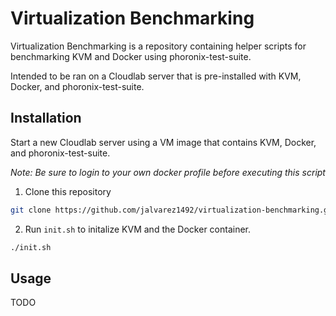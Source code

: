 # Virtualization Benchmarking

Virtualization Benchmarking is a repository containing helper scripts for benchmarking KVM and Docker using phoronix-test-suite.

Intended to be ran on a Cloudlab server that is pre-installed with KVM, Docker, and phoronix-test-suite.

## Installation

Start a new Cloudlab server using a VM image that contains KVM, Docker, and phoronix-test-suite.

*Note: Be sure to login to your own docker profile before executing this script*

1. Clone this repository
```bash
git clone https://github.com/jalvarez1492/virtualization-benchmarking.git
```
2. Run `init.sh` to initalize KVM and the Docker container.
```bash
./init.sh
```

## Usage

TODO
